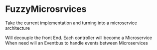 # FuzzyMicrosrvices
Take the current implementation and turning into a microservice architecture

Will decouple the front End.
Each controller will become a Microservice
When need will an Eventbus to handle events between Microservices

